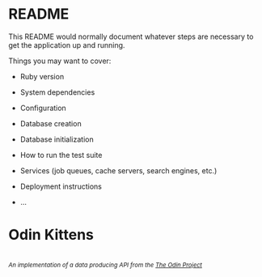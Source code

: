 # README

This README would normally document whatever steps are necessary to get the
application up and running.

Things you may want to cover:

* Ruby version

* System dependencies

* Configuration

* Database creation

* Database initialization

* How to run the test suite

* Services (job queues, cache servers, search engines, etc.)

* Deployment instructions

* ...

<h1> Odin Kittens </h1><br>
<small><i>
  An implementation of a data producing API from the 
  <a href="https://www.theodinproject.com/paths/full-stack-ruby-on-rails/courses/ruby-on-rails/lessons/kittens-api">
  The Odin Project 
  </a>
</i></small> 
